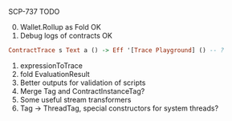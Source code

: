 SCP-737 TODO

0. Wallet.Rollup as Fold OK
3. Debug logs of contracts OK

```haskell
ContractTrace s Text a () -> Eff '[Trace Playground] () -- ?
```

1. expressionToTrace
2. fold EvaluationResult
3. Better outputs for validation of scripts
4. Merge Tag and ContractInstanceTag?
5. Some useful stream transformers
6. Tag -> ThreadTag, special constructors for system threads?